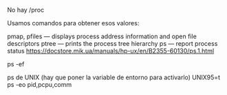 No hay /proc

Usamos comandos para obtener esos valores:

pmap, pfiles — displays process address information and open file descriptors
ptree — prints the process tree hierarchy
ps — report process status
  https://docstore.mik.ua/manuals/hp-ux/en/B2355-60130/ps.1.html

ps -ef

ps de UNIX (hay que poner la variable de entorno para activarlo)
UNIX95=t ps -eo pid,pcpu,comm
